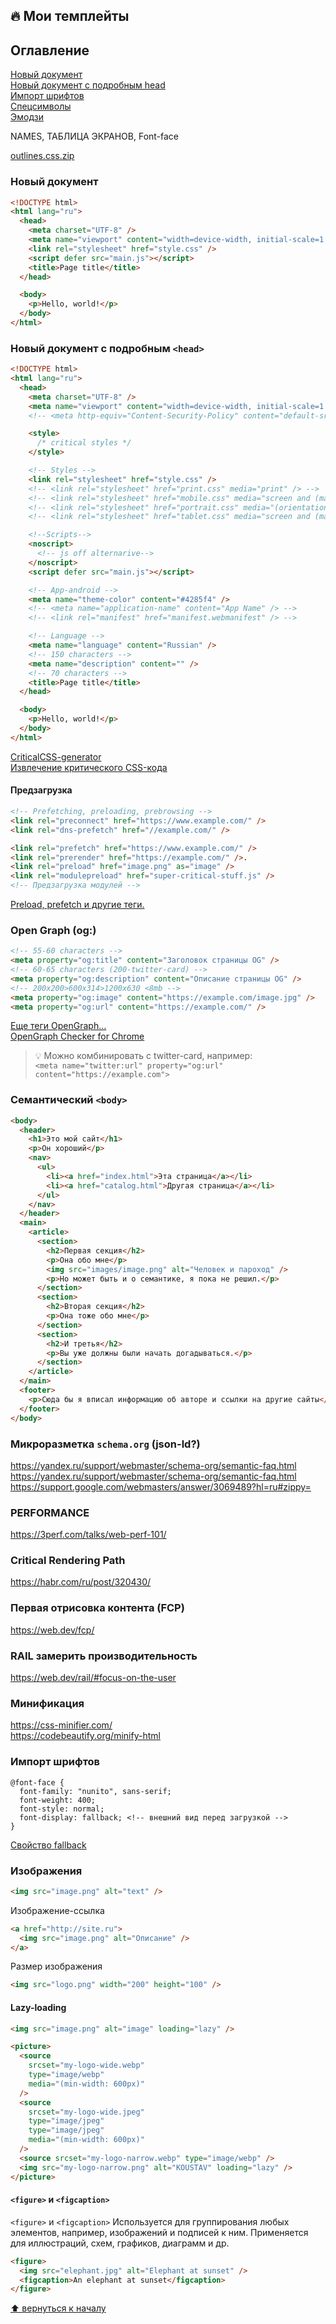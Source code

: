 ## 🔥 Мои темплейты

## Оглавление

[Новый документ](#новый-документ)  
[Новый документ с подробным head](#новый-документ-с-подробным-head)  
[Импорт шрифтов](#импорт-шрифтов)  
[Спецсимволы](#спецсимволы)  
[Эмодзи](#эмодзи)

NAMES, ТАБЛИЦА ЭКРАНОВ, Font-face

[outlines.css.zip](content/outlines.zip)

### Новый документ

```html
<!DOCTYPE html>
<html lang="ru">
  <head>
    <meta charset="UTF-8" />
    <meta name="viewport" content="width=device-width, initial-scale=1.0" />
    <link rel="stylesheet" href="style.css" />
    <script defer src="main.js"></script>
    <title>Page title</title>
  </head>

  <body>
    <p>Hello, world!</p>
  </body>
</html>
```

### Новый документ с подробным `<head>`

```html
<!DOCTYPE html>
<html lang="ru">
  <head>
    <meta charset="UTF-8" />
    <meta name="viewport" content="width=device-width, initial-scale=1.0" />
    <!-- <meta http-equiv="Content-Security-Policy" content="default-src 'self'" /> -->

    <style>
      /* critical styles */
    </style>

    <!-- Styles -->
    <link rel="stylesheet" href="style.css" />
    <!-- <link rel="stylesheet" href="print.css" media="print" /> -->
    <!-- <link rel="stylesheet" href="mobile.css" media="screen and (max-width: 480px)"/> -->
    <!-- <link rel="stylesheet" href="portrait.css" media="(orientation:portrait)" /> -->
    <!-- <link rel="stylesheet" href="tablet.css" media="screen and (max-width: 1080px)" /> -->

    <!--Scripts-->
    <noscript>
      <!-- js off alternarive-->
    </noscript>
    <script defer src="main.js"></script>

    <!-- App-android -->
    <meta name="theme-color" content="#4285f4" />
    <!-- <meta name="application-name" content="App Name" /> -->
    <!-- <link rel="manifest" href="manifest.webmanifest" /> -->

    <!-- Language -->
    <meta name="language" content="Russian" />
    <!-- 150 characters -->
    <meta name="description" content="" />
    <!-- 70 characters -->
    <title>Page title</title>
  </head>

  <body>
    <p>Hello, world!</p>
  </body>
</html>
```

[CriticalCSS-generator](https://jonassebastianohlsson.com/criticalpathcssgenerator/)  
[Извлечение критического CSS-кода](https://web.dev/extract-critical-css/)

#### Предзагрузка

```html
<!-- Prefetching, preloading, prebrowsing -->
<link rel="preconnect" href="https://www.example.com/" />
<link rel="dns-prefetch" href="//example.com/" />

<link rel="prefetch" href="https://www.example.com/" />
<link rel="prerender" href="https://example.com/" />.
<link rel="preload" href="image.png" as="image" />
<link rel="modulepreload" href="super-critical-stuff.js" />
<!-- Предзагрузка модулей -->
```

[Preload, prefetch и другие теги. ](https://habr.com/ru/post/445264/)

### Open Graph (og:)

```html
<!-- 55-60 characters -->
<meta property="og:title" content="Заголовок страницы OG" />
<!-- 60-65 characters (200-twitter-card) -->
<meta property="og:description" content="Описание страницы OG" />
<!-- 200x200>600x314>1200х630 <8mb -->
<meta property="og:image" content="https://example.com/image.jpg" />
<meta property="og:url" content="https://example.com/" />
```

[Еще теги OpenGraph...](./html-head.md#facebook-open-graph-og)  
[OpenGraph Checker for Chrome](https://chrome.google.com/webstore/detail/open-graph-checker/lkjaebkedoblfeglnhbgbjbdodjdogpe)

> 💡 Можно комбинировать с twitter-card, например:  
> `<meta name="twitter:url" property="og:url" content="https://example.com">`

### Семантический `<body>`

```html
<body>
  <header>
    <h1>Это мой сайт</h1>
    <p>Он хороший</p>
    <nav>
      <ul>
        <li><a href="index.html">Эта страница</a></li>
        <li><a href="catalog.html">Другая страница</a></li>
      </ul>
    </nav>
  </header>
  <main>
    <article>
      <section>
        <h2>Первая секция</h2>
        <p>Она обо мне</p>
        <img src="images/image.png" alt="Человек и пароход" />
        <p>Но может быть и о семантике, я пока не решил.</p>
      </section>
      <section>
        <h2>Вторая секция</h2>
        <p>Она тоже обо мне</p>
      </section>
      <section>
        <h2>И третья</h2>
        <p>Вы уже должны были начать догадываться.</p>
      </section>
    </article>
  </main>
  <footer>
    <p>Сюда бы я вписал информацию об авторе и ссылки на другие сайты</p>
  </footer>
</body>
```

### Микроразметка `schema.org` (json-ld?)

https://yandex.ru/support/webmaster/schema-org/semantic-faq.html
https://yandex.ru/support/webmaster/schema-org/semantic-faq.html
https://support.google.com/webmasters/answer/3069489?hl=ru#zippy=

### PERFORMANCE

https://3perf.com/talks/web-perf-101/

### Critical Rendering Path

https://habr.com/ru/post/320430/

### Первая отрисовка контента (FCP)

https://web.dev/fcp/

### RAIL замерить производительность

https://web.dev/rail/#focus-on-the-user

### Минификация

https://css-minifier.com/  
https://codebeautify.org/minify-html

### Импорт шрифтов

```
@font-face {
  font-family: "nunito", sans-serif;
  font-weight: 400;
  font-style: normal;
  font-display: fallback; <!-- внешний вид перед загрузкой -->
}
```

[Свойство fallback](https://developer.mozilla.org/ru/docs/Web/CSS/@font-face/font-display)

### Изображения

```html
<img src="image.png" alt="text" />
```

Изображение-ссылка

```html
<a href="http://site.ru">
  <img src="image.png" alt="Описание" />
</a>
```

Размер изображения

```html
<img src="logo.png" width="200" height="100" />
```

#### Lazy-loading

```html
<img src="image.png" alt="image" loading="lazy" />
```

```html
<picture>
  <source
    srcset="my-logo-wide.webp"
    type="image/webp"
    media="(min-width: 600px)"
  />
  <source
    srcset="my-logo-wide.jpeg"
    type="image/jpeg"
    type="image/jpeg"
    media="(min-width: 600px)"
  />
  <source srcset="my-logo-narrow.webp" type="image/webp" />
  <img src="my-logo-narrow.png" alt="KOUSTAV" loading="lazy" />
</picture>
```

#### `<figure>` и `<figcaption>`

`<figure>` и `<figcaption>` Используется для группирования любых элементов, например, изображений и подписей к ним. Применяется для иллюстраций, схем, графиков, диаграмм и др.

```html
<figure>
  <img src="elephant.jpg" alt="Elephant at sunset" />
  <figcaption>An elephant at sunset</figcaption>
</figure>
```

[⬆ вернуться к началу](#оглавление)
